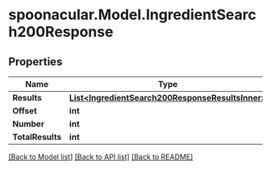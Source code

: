# spoonacular.Model.IngredientSearch200Response

## Properties

Name | Type | Description | Notes
------------ | ------------- | ------------- | -------------
**Results** | [**List&lt;IngredientSearch200ResponseResultsInner&gt;**](IngredientSearch200ResponseResultsInner.md) |  | 
**Offset** | **int** |  | 
**Number** | **int** |  | 
**TotalResults** | **int** |  | 

[[Back to Model list]](../README.md#documentation-for-models) [[Back to API list]](../README.md#documentation-for-api-endpoints) [[Back to README]](../README.md)

